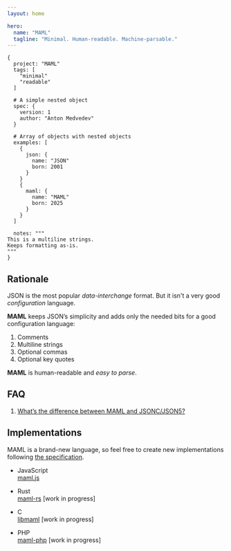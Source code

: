 ```yaml
---
layout: home

hero:
  name: "MAML"
  tagline: "Minimal. Human-readable. Machine-parsable."
---
```


```maml
{
  project: "MAML"
  tags: [
    "minimal"
    "readable"
  ]

  # A simple nested object
  spec: {
    version: 1
    author: "Anton Medvedev"
  }

  # Array of objects with nested objects
  examples: [
    {
      json: {
        name: "JSON"
        born: 2001
      }
    }
    {
      maml: {
        name: "MAML"
        born: 2025
      }
    }    
  ]

  notes: """
This is a multiline strings.
Keeps formatting as-is.
"""
}
```

## Rationale

JSON is the most popular _data-interchange_ format. But it isn't a very good _configuration_ language.

**MAML** keeps JSON’s simplicity and adds only the needed bits for a good configuration language:

1. Comments
2. Multiline strings
3. Optional commas
4. Optional key quotes

**MAML** is human-readable and _easy to parse_.

## FAQ

1. [What’s the difference between MAML and JSONC/JSON5?](https://github.com/maml-dev/maml/issues/1)


## Implementations

MAML is a brand-new language, so feel free to create new implementations following [the specification](/spec/v0.1).

- JavaScript <br/>
  [maml.js](https://github.com/maml-dev/maml.js) <Badge type="tip" text="MAML v0.1" />

* Rust <br/>
  [maml-rs](https://github.com/maml-dev/maml-rs) [work in progress]

* C <br/>
  [libmaml](https://github.com/maml-dev/libmaml) [work in progress]

* PHP <br/>
  [maml-php](https://github.com/maml-dev/maml-php) [work in progress]

